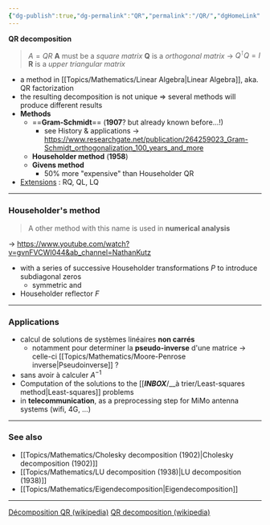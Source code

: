 ```yaml
---
{"dg-publish":true,"dg-permalink":"QR","permalink":"/QR/","dgHomeLink":true,"dgPassFrontmatter":false}
---
```



**QR decomposition**
> $A=QR$
> **A** must be a *square matrix*
> **Q** is a *orthogonal matrix* -> $Q^\intercal Q=I$
> **R** is a *upper triangular matrix*
- a method in [[Topics/Mathematics/Linear Algebra|Linear Algebra]], aka. QR factorization
- the resulting decomposition is not unique => several methods will produce different results
- **Methods**
	- ==**Gram-Schmidt**== (**1907**? but already known before...!)
		- see History & applications -> https://www.researchgate.net/publication/264259023_Gram-Schmidt_orthogonalization_100_years_and_more
	- **Householder method** (**1958**)
	- **Givens method**
		- 50% more "expensive" than Householder QR
- <u>Extensions</u> : RQ, QL, LQ

---
### Householder's method
> A other method with this name is used in **numerical analysis**

-> https://www.youtube.com/watch?v=gvnFVCWI044&ab_channel=NathanKutz
- with a series of successive Householder transformations $P$ to introduce subdiagonal zeros
	- symmetric and 
- Householder reflector $F$

---
### Applications
- calcul de solutions de systèmes linéaires **non carrés**
	- notamment pour determiner la **pseudo-inverse** d'une matrice -> celle-ci [[Topics/Mathematics/Moore-Penrose inverse|Pseudoinverse]] ?
- sans avoir à calculer $A^{-1}$
- Computation of the solutions to the [[___INBOX___/__à trier/Least-squares method|Least-squares]] problems
- in **telecommunication**, as a preprocessing step for MiMo antenna systems (wifi, 4G, …)

---
### See also
- [[Topics/Mathematics/Cholesky decomposition (1902)|Cholesky decomposition (1902)]]
- [[Topics/Mathematics/LU decomposition (1938)|LU decomposition (1938)]]
- [[Topics/Mathematics/Eigendecomposition|Eigendecomposition]]

---
[Décomposition QR (wikipedia)](https://fr.wikipedia.org/wiki/D%C3%A9composition_QR)
[QR decomposition (wikipedia)](https://en.wikipedia.org/wiki/QR_decomposition)

